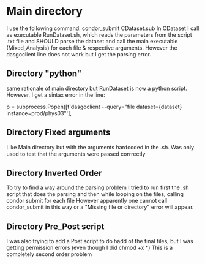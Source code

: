 # Main directory
I use the following command: condor_submit CDataset.sub
In CDataset I call as executable RunDataset.sh, which reads the parameters from the script .txt file and SHOULD parse the dataset and call the main executable (Mixed_Analysis) for each file & respective arguments.
However the dasgoclient line does not work but I get the parsing error.

## Directory "python"
same rationale of main directory but RunDataset is now a python script.
However, I get a sintax error in the line:

p = subprocess.Popen([f'dasgoclient --query="file dataset={dataset} instance=prod/phys03"'], 


## Directory Fixed arguments
Like Main directory but with the arguments hardcoded in the .sh.
Was only used to test that the arguments were passed corrrectly

## Directory Inverted Order
To try to find a way around the parsing problem I tried to run first the .sh script that does the parsing and then while looping on the files, calling condor submit for each file
However apparently one cannot call condor_submit in this way or a "Missing file or directory" error will appear.

## Directory Pre_Post script
I was also trying to add a Post script to do hadd of the final files, but I was getting permission errors (even though I did chmod +x *)
This is a completely second order problem
